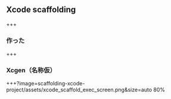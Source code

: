 ## Xcode scaffolding

+++

### 作った

+++

### Xcgen（名称仮）

+++?image=scaffolding-xcode-project/assets/xcode_scaffold_exec_screen.png&size=auto 80%
